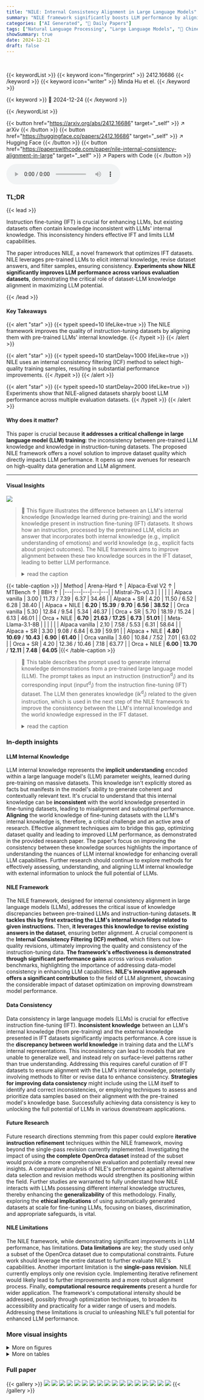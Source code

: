 ```yaml
---
title: "NILE: Internal Consistency Alignment in Large Language Models"
summary: "NILE framework significantly boosts LLM performance by aligning instruction-tuning datasets with pre-trained internal knowledge, achieving up to 68.5% gains."
categories: ["AI Generated", "🤗 Daily Papers"]
tags: ["Natural Language Processing", "Large Language Models", "🏢 Chinese University of Hong Kong",]
showSummary: true
date: 2024-12-21
draft: false
---
```


<br>

{{< keywordList >}}
{{< keyword icon="fingerprint" >}} 2412.16686 {{< /keyword >}}
{{< keyword icon="writer" >}} Minda Hu et el. {{< /keyword >}}
 
{{< keyword >}} 🤗 2024-12-24 {{< /keyword >}}
 
{{< /keywordList >}}

{{< button href="https://arxiv.org/abs/2412.16686" target="_self" >}}
↗ arXiv
{{< /button >}}
{{< button href="https://huggingface.co/papers/2412.16686" target="_self" >}}
↗ Hugging Face
{{< /button >}}
{{< button href="https://paperswithcode.com/paper/nile-internal-consistency-alignment-in-large" target="_self" >}}
↗ Papers with Code
{{< /button >}}



<audio controls>
    <source src="https://ai-paper-reviewer.com/2412.16686/podcast.wav" type="audio/wav">
    Your browser does not support the audio element.
</audio>


### TL;DR


{{< lead >}}

Instruction fine-tuning (IFT) is crucial for enhancing LLMs, but existing datasets often contain knowledge inconsistent with LLMs' internal knowledge. This inconsistency hinders effective IFT and limits LLM capabilities.



The paper introduces NILE, a novel framework that optimizes IFT datasets. NILE leverages pre-trained LLMs to elicit internal knowledge, revise dataset answers, and filter samples, ensuring consistency.  **Experiments show NILE significantly improves LLM performance across various evaluation datasets**, demonstrating the critical role of dataset-LLM knowledge alignment in maximizing LLM potential.

{{< /lead >}}


#### Key Takeaways

{{< alert "star" >}}
{{< typeit speed=10 lifeLike=true >}} The NILE framework improves the quality of instruction-tuning datasets by aligning them with pre-trained LLMs' internal knowledge. {{< /typeit >}}
{{< /alert >}}

{{< alert "star" >}}
{{< typeit speed=10 startDelay=1000 lifeLike=true >}} NILE uses an internal consistency filtering (ICF) method to select high-quality training samples, resulting in substantial performance improvements. {{< /typeit >}}
{{< /alert >}}

{{< alert "star" >}}
{{< typeit speed=10 startDelay=2000 lifeLike=true >}} Experiments show that NILE-aligned datasets sharply boost LLM performance across multiple evaluation datasets. {{< /typeit >}}
{{< /alert >}}

#### Why does it matter?
This paper is crucial because **it addresses a critical challenge in large language model (LLM) training**: the inconsistency between pre-trained LLM knowledge and knowledge in instruction-tuning datasets.  The proposed NILE framework offers a novel solution to improve dataset quality which directly impacts LLM performance.  It opens up new avenues for research on high-quality data generation and LLM alignment. 

------
#### Visual Insights



![](https://arxiv.org/html/2412.16686/x1.png)

> 🔼 This figure illustrates the difference between an LLM's internal knowledge (knowledge learned during pre-training) and the world knowledge present in instruction fine-tuning (IFT) datasets.  It shows how an instruction, processed by the pretrained LLM, elicits an answer that incorporates both internal knowledge (e.g., implicit understanding of emotions) and world knowledge (e.g., explicit facts about project outcomes).  The NILE framework aims to improve alignment between these two knowledge sources in the IFT dataset, leading to better LLM performance.
> <details>
> <summary>read the caption</summary>
> Figure 1: Demonstration of LLM internal knowledge and world knowledge from IFT datasets.
> </details>





{{< table-caption >}}
| Method | Arena-Hard ↑ | Alpaca-Eval V2 ↑ | MTBench ↑ | BBH ↑ |
|---|---|---|---|---|
| Mistral-7b-v0.3 |  |  |  |  |
| Alpaca vanilla | 3.00 | 11.73 / 7.39 | 6.37 | 34.46 |
| Alpaca + SR | 4.20 | 11.50 / 6.52 | 6.28 | 38.40 |
| Alpaca + NILE | **6.20** | **15.39** / **9.70** | **6.56** | **38.52** |
| Orca vanilla | 5.30 | 12.84 / 9.54 | 5.34 | 46.37 |
| Orca + SR | 5.70 | 18.19 / 15.24 | 6.13 | 46.01 |
| Orca + NILE | **6.70** | **21.63** / **17.25** | **6.73** | **51.01** |
| Meta-Llama-3.1-8B |  |  |  |  |
| Alpaca vanilla | 2.10 | 7.58 / 5.53 | 6.31 | 58.64 |
| Alpaca + SR | 3.30 | 9.08 / 6.84 | 6.39 | 59.91 |
| Alpaca + NILE | **4.80** | **10.69** / **10.43** | **6.90** | **61.40** |
| Orca vanilla | 3.60 | 10.84 / 7.52 | 7.01 | 63.02 |
| Orca + SR | 4.20 | 12.36 / 10.46 | 7.18 | 63.77 |
| Orca + NILE | **6.00** | **13.70** / **12.11** | **7.48** | **64.05** |{{< /table-caption >}}

> 🔼 This table describes the prompt used to generate internal knowledge demonstrations from a pre-trained large language model (LLM).  The prompt takes as input an instruction (instruction<sup>d</sup><sub>i</sub>) and its corresponding input (input<sup>d</sup><sub>i</sub>) from the instruction fine-tuning (IFT) dataset. The LLM then generates knowledge (ik<sup>d</sup><sub>i</sub>) related to the given instruction, which is used in the next step of the NILE framework to improve the consistency between the LLM's internal knowledge and the world knowledge expressed in the IFT dataset.
> <details>
> <summary>read the caption</summary>
> Table 1: Prompt for generating internal knowledge demonstration i⁢kid𝑖subscriptsuperscript𝑘𝑑𝑖ik^{d}_{i}italic_i italic_k start_POSTSUPERSCRIPT italic_d end_POSTSUPERSCRIPT start_POSTSUBSCRIPT italic_i end_POSTSUBSCRIPT related to qidsubscriptsuperscript𝑞𝑑𝑖q^{d}_{i}italic_q start_POSTSUPERSCRIPT italic_d end_POSTSUPERSCRIPT start_POSTSUBSCRIPT italic_i end_POSTSUBSCRIPT.
> </details>





### In-depth insights


#### LLM Internal Knowledge
LLM internal knowledge represents the **implicit understanding** encoded within a large language model's (LLM) parameter weights, learned during pre-training on massive datasets.  This knowledge isn't explicitly stored as facts but manifests in the model's ability to generate coherent and contextually relevant text.  It's crucial to understand that this internal knowledge can be **inconsistent** with the world knowledge presented in fine-tuning datasets, leading to misalignment and suboptimal performance.  **Aligning** the world knowledge of fine-tuning datasets with the LLM's internal knowledge is, therefore, a critical challenge and an active area of research.  Effective alignment techniques aim to bridge this gap, optimizing dataset quality and leading to improved LLM performance,  as demonstrated in the provided research paper.  The paper's focus on improving the consistency between these knowledge sources highlights the importance of understanding the nuances of LLM internal knowledge for enhancing overall LLM capabilities.  Further research should continue to explore methods for effectively assessing, understanding, and aligning LLM internal knowledge with external information to unlock the full potential of LLMs.

#### NILE Framework
The NILE framework, designed for internal consistency alignment in large language models (LLMs), addresses the critical issue of knowledge discrepancies between pre-trained LLMs and instruction-tuning datasets.  **It tackles this by first extracting the LLM's internal knowledge related to given instructions.**  Then, **it leverages this knowledge to revise existing answers in the dataset**, ensuring better alignment.  A crucial component is the **Internal Consistency Filtering (ICF) method**, which filters out low-quality revisions, ultimately improving the quality and consistency of the instruction-tuning data.  **The framework's effectiveness is demonstrated through significant performance gains** across various evaluation benchmarks, highlighting the importance of addressing data-model consistency in enhancing LLM capabilities.  **NILE's innovative approach offers a significant contribution** to the field of LLM alignment, showcasing the considerable impact of dataset optimization on improving downstream model performance.

#### Data Consistency
Data consistency in large language models (LLMs) is crucial for effective instruction fine-tuning (IFT).  **Inconsistent knowledge** between an LLM's internal knowledge (from pre-training) and the external knowledge presented in IFT datasets significantly impacts performance.  A core issue is the **discrepancy between world knowledge** in training data and the LLM's internal representations. This inconsistency can lead to models that are unable to generalize well, and instead rely on surface-level patterns rather than true understanding.  Addressing this requires careful curation of IFT datasets to ensure alignment with the LLM's internal knowledge, potentially involving methods to filter or revise data to enhance consistency.  **Strategies for improving data consistency** might include using the LLM itself to identify and correct inconsistencies, or employing techniques to assess and prioritize data samples based on their alignment with the pre-trained model's knowledge base.  Successfully achieving data consistency is key to unlocking the full potential of LLMs in various downstream applications.

#### Future Research
Future research directions stemming from this paper could explore **iterative instruction refinement** techniques within the NILE framework, moving beyond the single-pass revision currently implemented.  Investigating the impact of using **the complete OpenOrca dataset** instead of the subset would provide a more comprehensive evaluation and potentially reveal new insights.  A comparative analysis of NILE's performance against alternative data selection and revision methods would strengthen its positioning within the field.  Further studies are warranted to fully understand how NILE interacts with LLMs possessing different internal knowledge structures, thereby enhancing the **generalizability** of this methodology.  Finally, exploring the **ethical implications** of using automatically generated datasets at scale for fine-tuning LLMs, focusing on biases, discrimination, and appropriate safeguards, is vital.

#### NILE Limitations
The NILE framework, while demonstrating significant improvements in LLM performance, has limitations.  **Data limitations** are key; the study used only a subset of the OpenOrca dataset due to computational constraints.  Future work should leverage the entire dataset to further evaluate NILE's capabilities.  Another important limitation is the **single-pass revision**. NILE currently employs only one revision cycle. Implementing iterative refinement would likely lead to further improvements and a more robust alignment process.  Finally, **computational resource requirements** present a hurdle for wider application. The framework's computational intensity should be addressed, possibly through optimization techniques, to broaden its accessibility and practicality for a wider range of users and models.  Addressing these limitations is crucial to unleashing NILE's full potential for enhanced LLM performance.


### More visual insights

<details>
<summary>More on figures
</summary>


![](https://arxiv.org/html/2412.16686/x2.png)

> 🔼 The NILE framework is depicted in this flowchart, which is broken down into three primary phases: Internal Knowledge Extraction (IKE), Knowledge-Aware Sample Revision (KSR), and Internal Consistency Filtering (ICF).  The framework starts with original instruction-response pairs from an instruction tuning dataset. IKE uses a pre-trained LLM to extract internal knowledge associated with the instruction. KSR leverages this knowledge to revise the original answer. Finally, ICF filters revised samples based on their internal consistency with the pre-trained LLM. The resulting aligned dataset is then used for instruction fine-tuning.
> <details>
> <summary>read the caption</summary>
> Figure 2: Overview of our NILE framework.
> </details>



![](https://arxiv.org/html/2412.16686/x3.png)

> 🔼 This figure displays the distribution of sentence embedding similarity scores calculated for the Mistral language model using the Alpaca dataset.  The distribution shows the similarity between sentence embeddings generated by the original answers in the dataset, answers revised using the Knowledge-aware Sample Revision (KSR) method, and answers revised using the Sample Revision (SR) method. This visual representation helps to evaluate the effectiveness of the KSR method in enhancing the affinity between the model's internal knowledge and the information provided in the dataset.  Specifically, higher similarity scores indicate a stronger alignment between the revised answers and the internal knowledge of the model.
> <details>
> <summary>read the caption</summary>
> Figure 3: Distribution plot of sentence embedding similarity score in Alpaca dataset for Mistral model.
> </details>



![](https://arxiv.org/html/2412.16686/x4.png)

> 🔼 This figure displays the distribution of sentence embedding similarity scores obtained from three different methods: Vanilla (original responses), KSR (responses revised using knowledge-aware sample revision), and SR (responses revised without using internal LLM knowledge).  The distributions are shown separately for Alpaca and Orca datasets and for two different LLMs, Mistral and Llama. The plots visually compare how similar the generated responses are to the internal knowledge of the LLMs, illustrating the impact of the KSR technique on aligning generated text with pre-trained knowledge.
> <details>
> <summary>read the caption</summary>
> Figure 4: Distribution of sentence embedding similarity across different LLMs and IFT datasets.
> </details>



</details>




<details>
<summary>More on tables
</summary>


{{< table-caption >}}
| Method | Arena-Hard ↑ | Alpaca-Eval V2 ↑ | MTBench ↑ | BBH ↑ |
|---|---|---|---|---|
| Alpaca + KSR (Mistral) | 4.00 | 9.14 / 7.29 | 6.64 | 57.67 |
| Alpaca + KSR (Llama) | **4.80** | **10.75** / **9.38** | **6.67** | **60.73** |
| Orca + KSR (Mistral) | 5.10 | 12.50 / 10.25 | 5.93 | 22.32 |
| Orca + KSR (Llama) | **5.20** | **13.67** / **11.21** | **7.51** | **64.03** |{{< /table-caption >}}
> 🔼 This table presents the prompt used for extracting internal knowledge from a pre-trained large language model (LLM).  The prompt guides the LLM to generate knowledge related to a given instruction and input by providing a few-shot learning example. The few-shot examples themselves are selected based on semantic similarity to the target instruction.  Details on how these examples are selected and the full prompt engineering methodology are described in Appendix A.1.3 of the paper.
> <details>
> <summary>read the caption</summary>
> Table 2: Prompt for knowledge extraction. Sample few-shot demonstration prompt is listed in A.1.3.
> </details>

{{< table-caption >}}
| Method | Arena-Hard ↑ | Alpaca-Eval V2 ↑ | MTBench ↑ | BBH ↑ |
|---|---|---|---|---|
| Alpaca + KSR w. FD | **4.80** | 10.75 / 9.38 | 6.67 | **60.73** |
| Alpaca + KSR w. FS 1 IKE | **4.50** | **11.20** / **9.75** | **6.72** | 59.25 |
| Alpaca + KSR w. FS 2 IKE | **4.50** | **10.82** / **10.56** | **6.76** | **61.40** |
| Orca + KSR w. FD | **5.20** | **13.67** / **11.21** | **7.51** | **64.03** |
| Orca + KSR w. FS 1 IKE | 4.90 | 12.46 / 10.99 | 7.40 | 63.89 |
| Orca + KSR w. FS 2 IKE | **5.50** | **13.00** / **11.50** | **7.43** | **64.29** |{{< /table-caption >}}
> 🔼 This table shows the prompt template used in the Knowledge-aware Sample Revision (KSR) stage of the NILE framework.  The prompt guides a large language model (LLM) to revise an existing instruction-answer pair by incorporating internal knowledge extracted earlier in the process.  The prompt includes placeholders for the original answer, instruction, input, and extracted internal knowledge, allowing the LLM to generate a revised answer that aligns better with both the original instruction and the internal knowledge of the target LLM.
> <details>
> <summary>read the caption</summary>
> Table 3: Prompt for Knowledge-aware Sample Revision.
> </details>

{{< table-caption >}}
| Method | Arena-Hard ↑ | Alpaca-Eval V2 ↑ | MTBench ↑ | BBH ↑ |
|---|---|---|---|---|
| Alpaca + NILE wo. ICF | 4.50 | 10.82 / 10.56 | 6.76 | 61.40 |
| Alpaca + NILE w. ICF (low) | 4.80 | 10.69 / 10.43 | 6.90 | 61.40 |
| Alpaca + NILE w. ICF (high) | 4.50 | 9.92 / 9.70 | 6.79 | 61.71 |
| Orca + NILE wo. ICF | 5.50 | 13.00 / 11.50 | 7.43 | 64.29 |
| Orca + NILE w. ICF (low) | 6.00 | 13.70 / 12.11 | 7.48 | 64.05 |
| Orca + NILE w. ICF (high) | 4.80 | 13.19 / 11.49 | 7.30 | 63.95 |{{< /table-caption >}}
> 🔼 This table presents the quantitative results of the main experiments conducted using the NILE framework.  It shows the performance of different models (MISTRAL-7B-v0.3 and META-LLAMA-3.1-8B) on multiple evaluation benchmarks (Arena-Hard, Alpaca-Eval V2, MTBench, and BBH) when fine-tuned with instruction-following datasets generated by the Alpaca and OpenOrca methods. For each benchmark and model combination, the vanilla score (using the original unmodified dataset), score with sample revision only (SR), and the score with the full NILE framework are compared.  The highest scores are shown in bold, and the second highest scores are underlined.  This allows for a direct comparison of the impact of each component of the NILE framework on model performance across various tasks.
> <details>
> <summary>read the caption</summary>
> Table 4: Main experiment results on Alpaca and OpenOrca datasets. The highest values are bolded, and the second highest is underlined.
> </details>

{{< table-caption >}}
| Method | Arena-Hard ↑ | Alpaca-Eval V2 ↑ | MTBench ↑ | BBH ↑ |
|---|---|---|---|---|
| Orca + NILE w. Contriver | 4.70 | 14.63 / 12.17 | 7.29 | 64.00 |
| Orca + NILE w. BM25 | 5.50 | 13.00 / 11.50 | 7.43 | 64.29 |{{< /table-caption >}}
> 🔼 This table presents the results of an ablation study evaluating the impact of using internal knowledge from different LLMs within the Knowledge-aware Sample Revision (KSR) component of the NILE framework. Specifically, it shows how Llama-3's performance on various benchmark datasets (Arena-Hard, Alpaca-Eval V2, MTBench, and BBH) changes when finetuned using datasets revised with internal knowledge extracted from either Mistral or Llama-3.  The highest performance scores for each metric are highlighted in bold, illustrating the relative effectiveness of using each LLM's knowledge for dataset revision.
> <details>
> <summary>read the caption</summary>
> Table 5: Effects of KSR in Llama-3 finetuning with internal knowledge from different LLMs. The highest values are bolded.
> </details>

{{< table-caption >}}
| Instruction | Response | Internal Knowledge |
|---|---|---|
| *Compose a new email subject line for a following email.* <br> **Input:** The email body contains a request to renew a subscription. | **Vanilla:** "Reminder: Renew Your Subscription Today!" <br> **Revised:** "<span class="ltx_text" id="A1.T13.1.2.1.2.1.1.3" style="color:#B30000;">Action Required:</span> Time to Renew Your Subscription!" | Email subject line: The subject line of an email is the first thing a recipient sees and can determine whether they open the email or not. It should be clear, concise, and relevant to the email content.* Subscription renewal: A subscription renewal is a request to continue receiving a service or product after the initial subscription period has ended. It is important to provide clear instructions and information about the renewal process.* Clear instructions: Providing clear instructions in the email body can help ensure that the recipient understands the request and knows what to do next. It is important to use simple language and avoid technical jargon.* Information about renewal process: Including information about the renewal process, such as the cost, payment options, and deadlines, can help the recipient make an informed decision and take the necessary steps to renew their subscription.<span class="ltx_text" id="A1.T13.1.2.1.3.1.1.1" style="color:#B30000;">* Call-to-action: Including a clear call-to-action in the email body can help ensure that the recipient knows what to do next and takes the desired action. It is important to use a strong and direct call-to-action that is easy to understand and takes the recipient to the next step.</span> |
| *Write a sentence containing a hyperbolic metaphor.* <br> **Input:** None | **Vanilla**: He was so hungry, he could eat an entire elephant. <br> **Revised**: He was so ravenous, <span class="ltx_text" id="A1.T13.1.3.2.2.1.1.3" style="color:#B30000;">he could devour a mountain of hamburgers as tall as Everest.</span> | Hyperbole is a figure of speech that uses exaggeration for emphasis or effect.<span class="ltx_text" id="A1.T13.1.3.2.3.1.1.1" style="color:#B30000;">* Hyperbolic metaphors are metaphors that use hyperbole to create a vivid and dramatic image.</span>* For example, "The crowd was so large that it stretched from one end of the stadium to the other." * This metaphor uses hyperbole to create a dramatic image of the crowdś size.* Hyperbolic metaphors can be used to create a strong emotional response or to make a point more effectively.<span class="ltx_text" id="A1.T13.1.3.2.3.1.1.2" style="color:#B30000;">* They can also be used to add humor or to create a sense of exaggeration or absurdity.</span> |
| *Create a 3-5 sentence definition for the term "data science".* <br> **Input:** None | **Vanilla:** Data science is an interdisciplinary field that combines techniques from statistics, mathematics, computer science, and information science to extract insights and knowledge from data. This field deals with both structured and unstructured data, using algorithms, predictive models, and machine learning to make informed decisions. Data science has broad applications, from businesses and marketing to healthcare and scientific research, where it is used to answer questions, find patterns, and make strategic decisions. <br> **Revised:** Data science is an interdisciplinary field that uses methods from statistics, mathematics, computer science, and domain-specific knowledge to extract insights and information from both structured and unstructured data. It employs techniques such as machine learning, predictive modeling, and data mining to analyze data sets, identify patterns, and make predictions. <span class="ltx_text" id="A1.T13.1.4.3.2.1.1.3" style="color:#B30000;">The ultimate goal of data science is to help organizations make informed decisions, optimize processes, and solve complex problems by leveraging vast amounts of data. This field is critical across various industries, including healthcare, finance, and technology, where data-driven insights are essential for strategic decision-making and operational improvements</span>. | Data science is an interdisciplinary field that combines techniques from statistics, computer science, and domain knowledge to extract insights from data.* It involves the use of advanced analytics and machine learning algorithms to analyze large datasets and identify patterns, trends, and correlations.* Data scientists use various tools and techniques such as data mining, predictive modeling, and natural language processing to uncover insights and make predictions about future events.<span class="ltx_text" id="A1.T13.1.4.3.3.1.1.1" style="color:#B30000;">* The goal of data science is to use data to solve complex problems, make better decisions, and drive business value.* Data science has become increasingly important in recent years due to the rapid growth of data and the need for organizations to make sense of it.* Data scientists play a critical role in many industries, including healthcare, finance, retail, and technology, where they help organizations gain insights from data to improve operations, optimize processes, and make better decisions.</span> |{{< /table-caption >}}
> 🔼 This table presents the ablation study results on the impact of using different numbers of few-shot examples in the Internal Knowledge Extraction (IKE) phase of the NILE framework, specifically focusing on Llama-3 model. It compares the performance metrics across three scenarios: using a fixed 2-shot demonstration (FD), retrieving the top 1 most similar sample (FS 1 IKE), and retrieving the top 2 most similar samples (FS 2 IKE).  The results are presented for various evaluation benchmarks, allowing for a comprehensive assessment of the impact of the number of few-shot examples on model performance.  The highest values for each benchmark are highlighted in bold, and the second-highest values are underlined.
> <details>
> <summary>read the caption</summary>
> Table 6: Effects of IKE with different fewshot numbers (FS) in Llama-3. The highest values are bolded, and the second highest is underlined.
> </details>

</details>




### Full paper

{{< gallery >}}
<img src="https://ai-paper-reviewer.com/2412.16686/1.png" class="grid-w50 md:grid-w33 xl:grid-w25" />
<img src="https://ai-paper-reviewer.com/2412.16686/2.png" class="grid-w50 md:grid-w33 xl:grid-w25" />
<img src="https://ai-paper-reviewer.com/2412.16686/3.png" class="grid-w50 md:grid-w33 xl:grid-w25" />
<img src="https://ai-paper-reviewer.com/2412.16686/4.png" class="grid-w50 md:grid-w33 xl:grid-w25" />
<img src="https://ai-paper-reviewer.com/2412.16686/5.png" class="grid-w50 md:grid-w33 xl:grid-w25" />
<img src="https://ai-paper-reviewer.com/2412.16686/6.png" class="grid-w50 md:grid-w33 xl:grid-w25" />
<img src="https://ai-paper-reviewer.com/2412.16686/7.png" class="grid-w50 md:grid-w33 xl:grid-w25" />
<img src="https://ai-paper-reviewer.com/2412.16686/8.png" class="grid-w50 md:grid-w33 xl:grid-w25" />
<img src="https://ai-paper-reviewer.com/2412.16686/9.png" class="grid-w50 md:grid-w33 xl:grid-w25" />
<img src="https://ai-paper-reviewer.com/2412.16686/10.png" class="grid-w50 md:grid-w33 xl:grid-w25" />
<img src="https://ai-paper-reviewer.com/2412.16686/11.png" class="grid-w50 md:grid-w33 xl:grid-w25" />
<img src="https://ai-paper-reviewer.com/2412.16686/12.png" class="grid-w50 md:grid-w33 xl:grid-w25" />
<img src="https://ai-paper-reviewer.com/2412.16686/13.png" class="grid-w50 md:grid-w33 xl:grid-w25" />
<img src="https://ai-paper-reviewer.com/2412.16686/14.png" class="grid-w50 md:grid-w33 xl:grid-w25" />
<img src="https://ai-paper-reviewer.com/2412.16686/15.png" class="grid-w50 md:grid-w33 xl:grid-w25" />
<img src="https://ai-paper-reviewer.com/2412.16686/16.png" class="grid-w50 md:grid-w33 xl:grid-w25" />
<img src="https://ai-paper-reviewer.com/2412.16686/17.png" class="grid-w50 md:grid-w33 xl:grid-w25" />
{{< /gallery >}}